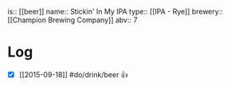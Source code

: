 is:: [[beer]]
name:: Stickin' In My IPA
type:: [[IPA - Rye]]
brewery:: [[Champion Brewing Company]]
abv:: 7

# Log
- [x] [[2015-09-18]] #do/drink/beer 👍
